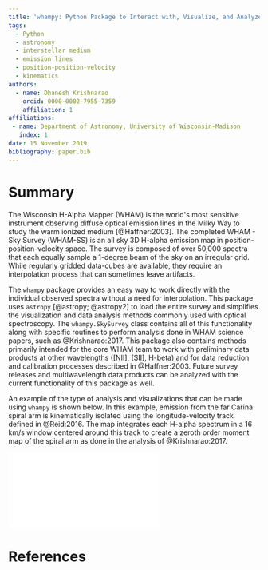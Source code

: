 ```yaml
---
title: 'whampy: Python Package to Interact with, Visualize, and Analyze the Wisconsin H-Alpha Mapper - Sky Survey'
tags:
  - Python
  - astronomy
  - interstellar medium
  - emission lines
  - position-position-velocity
  - kinematics
authors:
  - name: Dhanesh Krishnarao
    orcid: 0000-0002-7955-7359
    affiliation: 1
affiliations:
 - name: Department of Astronomy, University of Wisconsin-Madison
   index: 1
date: 15 November 2019
bibliography: paper.bib
---
```


# Summary

The Wisconsin H-Alpha Mapper (WHAM) is the world's most sensitive instrument observing diffuse optical emission lines in the Milky Way to study the warm ionized medium [@Haffner:2003]. The completed WHAM - Sky Survey (WHAM-SS) is an all sky 3D H-alpha emission map in position-position-velocity space. The survey is composed of over 50,000 spectra that each equally sample a 1-degree beam of the sky on an irregular grid. While regularly gridded data-cubes are available, they require an interpolation process that can sometimes leave artifacts. 

The ``whampy`` package provides an easy way to work directly with the individual observed spectra without a need for interpolation. This package uses ``astropy`` [@astropy; @astropy2] to load the entire survey and simplifies the visualization and data analysis methods commonly used with optical spectroscopy. The ``whampy.SkySurvey`` class contains all of this functionality along with specific routines to perform analysis done in WHAM science papers, such as @Krishnarao:2017. This package also contains methods primarily intended for the core WHAM team to work with preliminary data products at other wavelengths ([NII], [SII], H-beta) and for data reduction and calibration processes described in @Haffner:2003. Future survey releases and multiwavelength data products can be analyzed with the current functionality of this package as well. 

An example of the type of analysis and visualizations that can be made using ``whampy`` is shown below. In this example, emission from the far Carina spiral arm is kinematically isolated using the longitude-velocity track defined in @Reid:2016. The map integrates each H-alpha spectrum in a 16 km/s window centered around this track to create a zeroth order moment map of the spiral arm as done in the analysis of @Krishnarao:2017.

![Example spiral arm map of the far Carina arm using ``whampy``.](figure.pdf)

# References